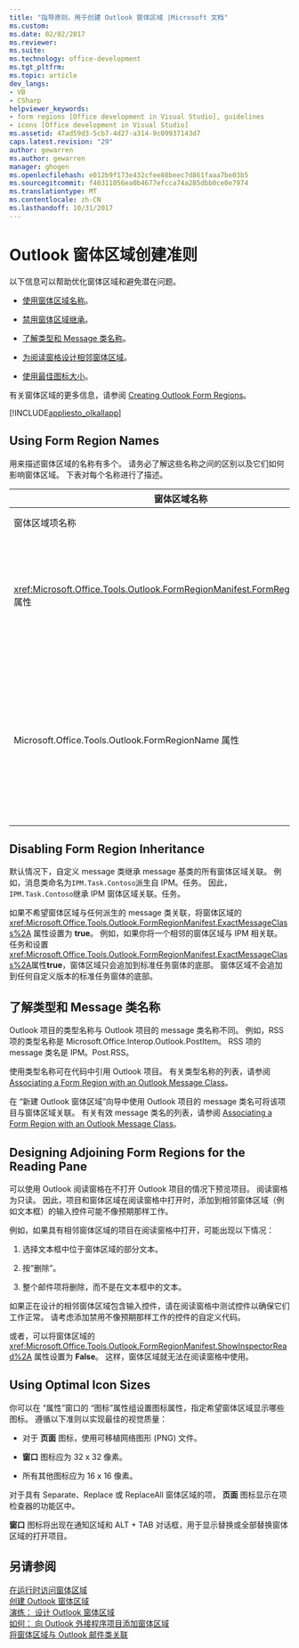 ```yaml
---
title: "指导原则，用于创建 Outlook 窗体区域 |Microsoft 文档"
ms.custom: 
ms.date: 02/02/2017
ms.reviewer: 
ms.suite: 
ms.technology: office-development
ms.tgt_pltfrm: 
ms.topic: article
dev_langs:
- VB
- CSharp
helpviewer_keywords:
- form regions [Office development in Visual Studio], guidelines
- icons [Office development in Visual Studio]
ms.assetid: 47ad59d3-5cb7-4d27-a314-9c09937143d7
caps.latest.revision: "29"
author: gewarren
ms.author: gewarren
manager: ghogen
ms.openlocfilehash: e012b9f173e432cfee88beec7d861faaa7be03b5
ms.sourcegitcommit: f40311056ea0b4677efcca74a285dbb0ce0e7974
ms.translationtype: MT
ms.contentlocale: zh-CN
ms.lasthandoff: 10/31/2017
---
```

# <a name="guidelines-for-creating-outlook-form-regions"></a>Outlook 窗体区域创建准则
  以下信息可以帮助优化窗体区域和避免潜在问题。  
  
-   [使用窗体区域名称](#UsingFormRegions)。  
  
-   [禁用窗体区域继承](#DisablingInheritance)。  
  
-   [了解类型和 Message 类名称](#ClassNames)。  
  
-   [为阅读窗格设计相邻窗体区域](#ReadingPane)。  
  
-   [使用最佳图标大小](#UsingOptimal)。  
  
 有关窗体区域的更多信息，请参阅 [Creating Outlook Form Regions](../vsto/creating-outlook-form-regions.md)。  
  
 [!INCLUDE[appliesto_olkallapp](../vsto/includes/appliesto-olkallapp-md.md)]  
  
##  <a name="UsingFormRegions"></a> Using Form Region Names  
 用来描述窗体区域的名称有多个。 请务必了解这些名称之间的区别以及它们如何影响窗体区域。 下表对每个名称进行了描述。  
  
|窗体区域名称|描述|  
|----------------------|-----------------|  
|窗体区域项名称|你在“添加新项”  对话框中为“Outlook 窗体区域”  项指定的名称。 这是将在“解决方案资源管理器” 中显示的窗体区域代码文件的名称。|  
|<xref:Microsoft.Office.Tools.Outlook.FormRegionManifest.FormRegionName%2A> 属性|你在  “新建 Outlook 窗体区域”向导的  “提供说明性文本并选择显示首选项”页中指定此名称。 此名称作为  “属性”窗口中的 **FormRegionName** 属性显示。<br /><br /> 使用 <xref:Microsoft.Office.Tools.Outlook.FormRegionManifest.FormRegionName%2A> 属性指定用于在 Outlook 用户界面 (UI) 标识窗体区域的标签。 对于单独的窗体区域，此名称显示为 Outlook 项目功能区上的按钮。<br /><br /> 对于相邻的窗体区域，此名称显示为窗体区域上方的标题文本。|  
|Microsoft.Office.Tools.Outlook.FormRegionName 属性|当你向项目添加  “Outlook 窗体区域”项时，Visual Studio 将此属性设置为窗体区域的完全限定名。 默认完全限定名的格式是：VSTO 外接程序的名称加点号加窗体区域，例如 `OutlookAddIn1.FormRegion1`。<br /><br /> 此完全限定名也作为窗体区域工厂类顶部的一个属性显示。<br /><br /> Microsoft.Office.Tools.Outlook.FormRegionName 属性用于唯一标识跨所有 Outlook VSTO 外接窗体区域。你不能更改 Microsoft.Office.Tools.Outlook.FormRegionName 属性的值，通过重命名窗体区域项或通过更改<xref:Microsoft.Office.Tools.Outlook.FormRegionManifest.FormRegionName%2A>属性。 若要更改此名称，必须修改窗体区域代码文件中的 Microsoft.Office.Tools.Outlook.FormRegionName 属性。|  
  
##  <a name="DisablingInheritance"></a> Disabling Form Region Inheritance  
 默认情况下，自定义 message 类继承 message 基类的所有窗体区域关联。 例如，消息类命名为`IPM.Task.Contoso`派生自 IPM。任务。 因此，`IPM.Task.Contoso`继承 IPM 窗体区域关联。任务。  
  
 如果不希望窗体区域与任何派生的 message 类关联，将窗体区域的 <xref:Microsoft.Office.Tools.Outlook.FormRegionManifest.ExactMessageClass%2A> 属性设置为 **true**。 例如，如果你将一个相邻的窗体区域与 IPM 相关联。任务和设置<xref:Microsoft.Office.Tools.Outlook.FormRegionManifest.ExactMessageClass%2A>属性**true**，窗体区域只会追加到标准任务窗体的底部。 窗体区域不会追加到任何自定义版本的标准任务窗体的底部。  
  
##  <a name="ClassNames"></a> 了解类型和 Message 类名称  
 Outlook 项目的类型名称与 Outlook 项目的 message 类名称不同。 例如，RSS 项的类型名称是 Microsoft.Office.Interop.Outlook.PostItem。 RSS 项的 message 类名是 IPM。Post.RSS。  
  
 使用类型名称可在代码中引用 Outlook 项目。 有关类型名称的列表，请参阅 [Associating a Form Region with an Outlook Message Class](../vsto/associating-a-form-region-with-an-outlook-message-class.md)。  
  
 在  “新建 Outlook 窗体区域”向导中使用 Outlook 项目的 message 类名可将该项目与窗体区域关联。 有关有效 message 类名的列表，请参阅 [Associating a Form Region with an Outlook Message Class](../vsto/associating-a-form-region-with-an-outlook-message-class.md)。  
  
##  <a name="ReadingPane"></a> Designing Adjoining Form Regions for the Reading Pane  
 可以使用 Outlook 阅读窗格在不打开 Outlook 项目的情况下预览项目。 阅读窗格为只读。 因此，项目和窗体区域在阅读窗格中打开时，添加到相邻窗体区域（例如文本框）的输入控件可能不像预期那样工作。  
  
 例如，如果具有相邻窗体区域的项目在阅读窗格中打开，可能出现以下情况：  
  
1.  选择文本框中位于窗体区域的部分文本。  
  
2.  按“删除”。  
  
3.  整个邮件项将删除，而不是在文本框中的文本。  
  
 如果正在设计的相邻窗体区域包含输入控件，请在阅读窗格中测试控件以确保它们工作正常。 请考虑添加禁用不像预期那样工作的控件的自定义代码。  
  
 或者，可以将窗体区域的 <xref:Microsoft.Office.Tools.Outlook.FormRegionManifest.ShowInspectorRead%2A> 属性设置为 **False**。 这样，窗体区域就无法在阅读窗格中使用。  
  
##  <a name="UsingOptimal"></a> Using Optimal Icon Sizes  
 你可以在  “属性”窗口的  “图标”属性组设置图标属性，指定希望窗体区域显示哪些图标。 遵循以下准则以实现最佳的视觉质量：  
  
-   对于 **页面** 图标，使用可移植网络图形 (PNG) 文件。  
  
-   **窗口** 图标应为 32 x 32 像素。  
  
-   所有其他图标应为 16 x 16 像素。  
  
 对于具有 Separate、Replace 或 ReplaceAll 窗体区域的项， **页面** 图标显示在项检查器的功能区中。  
  
 **窗口** 图标将出现在通知区域和 ALT + TAB 对话框，用于显示替换或全部替换窗体区域的打开项目。  
  
## <a name="see-also"></a>另请参阅  
 [在运行时访问窗体区域](../vsto/accessing-a-form-region-at-run-time.md)   
 [创建 Outlook 窗体区域](../vsto/creating-outlook-form-regions.md)   
 [演练： 设计 Outlook 窗体区域](../vsto/walkthrough-designing-an-outlook-form-region.md)   
 [如何： 向 Outlook 外接程序项目添加窗体区域](../vsto/how-to-add-a-form-region-to-an-outlook-add-in-project.md)   
 [将窗体区域与 Outlook 邮件类关联](../vsto/associating-a-form-region-with-an-outlook-message-class.md)  
  
  